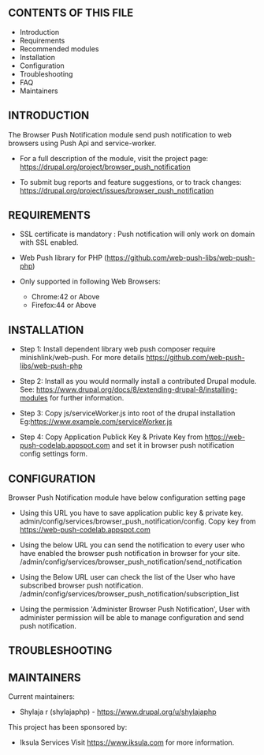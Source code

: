 CONTENTS OF THIS FILE
---------------------
   
 * Introduction
 * Requirements
 * Recommended modules
 * Installation
 * Configuration
 * Troubleshooting
 * FAQ
 * Maintainers

INTRODUCTION
------------

The Browser Push Notification module send push notification to web browsers
using Push Api and service-worker.

 * For a full description of the module, visit the project page:
   https://drupal.org/project/browser_push_notification

 * To submit bug reports and feature suggestions, or to track changes:
   https://drupal.org/project/issues/browser_push_notification

REQUIREMENTS
------------

  - SSL certificate is mandatory : Push notification will only work on domain with 
SSL enabled.

  - Web Push library for PHP (https://github.com/web-push-libs/web-push-php)

  - Only supported in following Web Browsers:
    - Chrome:42 or Above
    - Firefox:44 or Above

INSTALLATION
------------

 * Step 1: Install dependent library web push 
   composer require minishlink/web-push. For more details 
   https://github.com/web-push-libs/web-push-php

 * Step 2: Install as you would normally install a contributed Drupal module. 
   See: https://www.drupal.org/docs/8/extending-drupal-8/installing-modules
   for further information.

 * Step 3: Copy js/serviceWorker.js into root of the drupal installation
   Eg:https://www.example.com/serviceWorker.js

 * Step 4: Copy Application Publick Key & Private Key from 
   https://web-push-codelab.appspot.com and set it in browser push notification
   config settings form.  

CONFIGURATION
-------------
 Browser Push Notification module have below configuration setting page

 * Using this URL you have to save application public key & private key.
   admin/config/services/browser_push_notification/config. Copy key from
   https://web-push-codelab.appspot.com

 * Using the below URL you can send the notification to every user
   who have enabled the browser push notification in browser for your site.
   /admin/config/services/browser_push_notification/send_notification

 * Using the Below URL user can check the list of the User who have subscribed
   browser push notification.
   /admin/config/services/browser_push_notification/subscription_list

 * Using the permission 'Administer Browser Push Notification',
   User with administer permission will be able to manage  configuration and send push notification.  

 

TROUBLESHOOTING
---------------


MAINTAINERS
-----------

Current maintainers:
 * Shylaja r (shylajaphp) - https://www.drupal.org/u/shylajaphp

This project has been sponsored by:
 * Iksula Services
   Visit https://www.iksula.com for more information.

